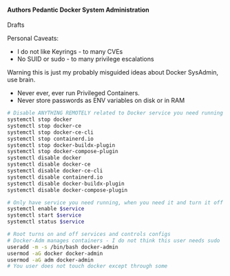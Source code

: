 #### Authors Pedantic Docker System Administration

Drafts

Personal Caveats:
- I do not like Keyrings - to many CVEs
- No SUID or sudo - to many privilege escalations

Warning this is just my probably misguided ideas about Docker SysAdmin, use brain.
 
- Never ever, ever run Privileged Containers.
- Never store passwords as ENV variables on disk or in RAM
```bash
# Disable ANYTHING REMOTELY related to Docker service you need running
systemctl stop docker
systemctl stop docker-ce
systemctl stop docker-ce-cli
systemctl stop containerd.io
systemctl stop docker-buildx-plugin
systemctl stop docker-compose-plugin
systemctl disable docker
systemctl disable docker-ce
systemctl disable docker-ce-cli
systemctl disable containerd.io
systemctl disable docker-buildx-plugin
systemctl disable docker-compose-plugin

# Only have service you need running, when you need it and turn it off when you are done
systemctl enable $service
systemctl start $service
systemctl status $service

# Root turns on and off services and controls configs
# Docker-Adm manages containers - I do not think this user needs sudo
useradd -m -s /bin/bash docker-admin
usermod -aG docker docker-admin
usermod -aG adm docker-admin
# You user does not touch docker except through some 
```